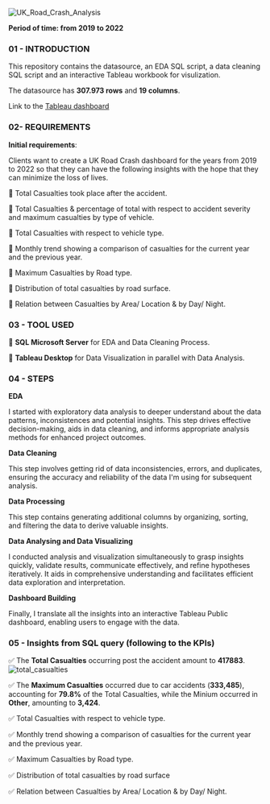 ![UK_Road_Crash_Analysis](https://github.com/Huyen-P/UK-Road-Crash-Analysis-2019-2022/assets/72473316/b5010b86-6aa6-45fd-962d-c2d3cff633fe)

**Period of time: from 2019 to 2022**

### 01 - INTRODUCTION
This repository contains the datasource, an EDA SQL script, a data cleaning SQL script and an interactive Tableau workbook for visulization.

The datasource has **307.973 rows** and **19 columns**.

Link to the [Tableau dashboard](https://public.tableau.com/app/profile/huyen.phan5825/viz/RoadAccidentDashboard_16962422435460/Dashboard1)

### 02- REQUIREMENTS
**Initial requirements**: 

Clients want to create a UK Road Crash dashboard for the years from 2019 to 2022 so that they can have the following insights with the hope that they can minimize the loss of lives.

📌 Total Casualties took place after the accident.

📌 Total Casualties & percentage of total with respect to accident severity and maximum casualties by type of vehicle.

📌 Total Casualties with respect to vehicle type.

📌 Monthly trend showing a comparison of casualties for the current year and the previous year.

📌 Maximum Casualties by Road type.

📌 Distribution of total casualties by road surface.

📌 Relation between Casualties by Area/ Location & by Day/ Night.

### 03 - TOOL USED
📌 **SQL Microsoft Server** for EDA and Data Cleaning Process.

📌 **Tableau Desktop** for Data Visualization in parallel with Data Analysis.

### 04 - STEPS
**EDA**

I started with exploratory data analysis to deeper understand about the data patterns, inconsistences and potential insights. This step drives effective decision-making, aids in data cleaning, and informs appropriate analysis methods for enhanced project outcomes.

**Data Cleaning**

This step involves getting rid of data inconsistencies, errors, and duplicates, ensuring the accuracy and reliability of the data I'm using for subsequent analysis.

**Data Processing**

This step contains generating additional columns by organizing, sorting, and filtering the data to derive valuable insights.

**Data Analysing and Data Visualizing**

I conducted analysis and visualization simultaneously to grasp insights quickly, validate results, communicate effectively, and refine hypotheses iteratively. It aids in comprehensive understanding and facilitates efficient data exploration and interpretation.

**Dashboard Building** 

Finally, I translate all the insights into an interactive Tableau Public dashboard, enabling users to engage with the data.

### 05 - Insights from SQL query (following to the KPIs)
✅ The **Total Casualties** occurring post the accident amount to **417883**.
![total_casualties](https://github.com/Huyen-P/UK-Road-Crash-Analysis-2019-2022/assets/72473316/02fdcee0-002c-40df-8f2d-94091175c585)


✅ The **Maximum Casualties** occurred due to car accidents (**333,485**), accounting for **79.8%** of the Total Casualties, while the Minium occurred in **Other**, amounting to **3,424**.

✅ Total Casualties with respect to vehicle type.

✅ Monthly trend showing a comparison of casualties for the current year and the previous year.

✅ Maximum Casualties by Road type.

✅ Distribution of total casualties by road surface

✅ Relation between Casualties by Area/ Location & by Day/ Night.

